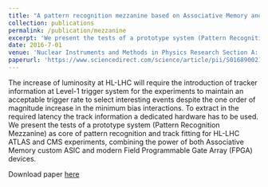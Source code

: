 ```yaml
---
title: "A pattern recognition mezzanine based on Associative Memory and FPGA technology for L1 track triggering at HL-LHC"
collection: publications
permalink: /publication/mezzanine
excerpt: 'We present the tests of a prototype system (Pattern Recognition Mezzanine) as core of pattern recognition and track fitting for HL-LHC ATLAS and CMS experiments, combining the power of both Associative Memory custom ASIC and modern Field Programmable Gate Array (FPGA) devices.'
date: 2016-7-01
venue: 'Nuclear Instruments and Methods in Physics Research Section A: Accelerators, Spectrometers, Detectors and Associated Equipment'
paperurl: 'https://www.sciencedirect.com/science/article/pii/S0168900215011572'
---
```


The increase of luminosity at HL-LHC will require the introduction of tracker information at Level-1 trigger system for the experiments to maintain an acceptable trigger rate to select interesting events despite the one order of magnitude increase in the minimum bias interactions. To extract in the required latency the track information a dedicated hardware has to be used. We present the tests of a prototype system (Pattern Recognition Mezzanine) as core of pattern recognition and track fitting for HL-LHC ATLAS and CMS experiments, combining the power of both Associative Memory custom ASIC and modern Field Programmable Gate Array (FPGA) devices.

Download paper [here](https://www.sciencedirect.com/science/article/pii/S0168900215011572)
